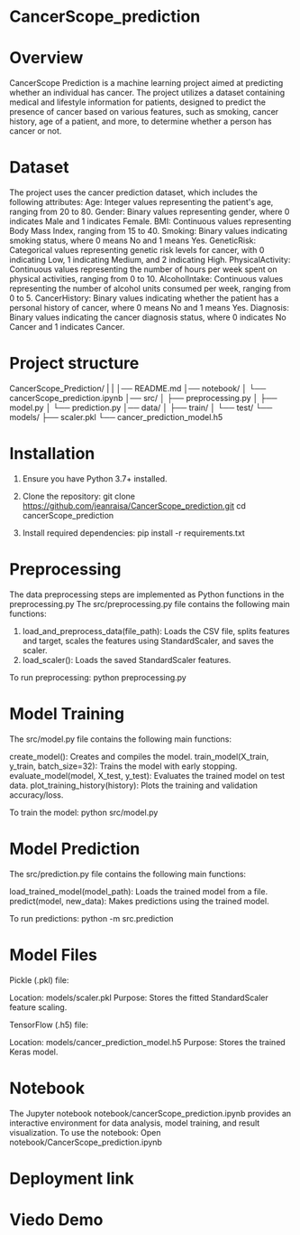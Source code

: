 # CancerScope_prediction

# Overview
CancerScope Prediction is a machine learning project aimed at predicting whether an individual has cancer. The project utilizes a dataset containing medical and lifestyle information for patients, designed to predict the presence of cancer based on various features, such as smoking, cancer history, age of a patient, and more, to determine whether a person has cancer or not.

# Dataset
The project uses the cancer prediction dataset, which includes the following attributes:
Age: Integer values representing the patient's age, ranging from 20 to 80.
Gender: Binary values representing gender, where 0 indicates Male and 1 indicates Female.
BMI: Continuous values representing Body Mass Index, ranging from 15 to 40.
Smoking: Binary values indicating smoking status, where 0 means No and 1 means Yes.
GeneticRisk: Categorical values representing genetic risk levels for cancer, with 0 indicating Low, 1 indicating Medium, and 2 indicating High.
PhysicalActivity: Continuous values representing the number of hours per week spent on physical activities, ranging from 0 to 10.
AlcoholIntake: Continuous values representing the number of alcohol units consumed per week, ranging from 0 to 5.
CancerHistory: Binary values indicating whether the patient has a personal history of cancer, where 0 means No and 1 means Yes.
Diagnosis: Binary values indicating the cancer diagnosis status, where 0 indicates No Cancer and 1 indicates Cancer.

# Project structure
CancerScope_Prediction/
|
|
│── README.md
│── notebook/
│   └── cancerScope_prediction.ipynb
│── src/
│   ├── preprocessing.py
│   ├── model.py
│   └── prediction.py
│── data/
│   ├── train/
│   └── test/
└── models/
    ├── scaler.pkl
    └── cancer_prediction_model.h5

# Installation
1. Ensure you have Python 3.7+ installed.
2. Clone the repository:
  git clone https://github.com/jeanraisa/CancerScope_prediction.git
  cd cancerScope_prediction

3. Install required dependencies:
  pip install -r requirements.txt

# Preprocessing
The data preprocessing steps are implemented as Python functions in the preprocessing.py
The src/preprocessing.py file contains the following main functions:

1. load_and_preprocess_data(file_path): Loads the CSV file, splits features and target, scales the features using StandardScaler, and saves the scaler.
2. load_scaler(): Loads the saved StandardScaler features.

To run preprocessing:
python preprocessing.py

# Model Training
The src/model.py file contains the following main functions:

create_model(): Creates and compiles the  model.
train_model(X_train, y_train, batch_size=32): Trains the model with early stopping.
evaluate_model(model, X_test, y_test): Evaluates the trained model on test data.
plot_training_history(history): Plots the training and validation accuracy/loss.

To train the model:
python src/model.py

# Model  Prediction
The src/prediction.py file contains the following main functions:

load_trained_model(model_path): Loads the trained model from a file.
predict(model, new_data): Makes predictions using the trained model.

To run predictions:
python -m src.prediction

# Model Files
Pickle (.pkl) file:

Location: models/scaler.pkl
Purpose: Stores the fitted StandardScaler  feature scaling.

TensorFlow (.h5) file:

Location: models/cancer_prediction_model.h5
Purpose: Stores the trained Keras model.

# Notebook
The Jupyter notebook notebook/cancerScope_prediction.ipynb provides an interactive environment for data analysis, model training, and result visualization. 
To use the notebook:
Open notebook/CancerScope_prediction.ipynb

# Deployment link 

# Viedo Demo


       
